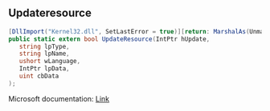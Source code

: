 ## Updateresource

```csharp
[DllImport("Kernel32.dll", SetLastError = true)][return: MarshalAs(UnmanagedType.Bool)]
public static extern bool UpdateResource(IntPtr hUpdate,
   string lpType,
   string lpName,
   ushort wLanguage,
   IntPtr lpData,
   uint cbData
);
```

Microsoft documentation: [Link](https://docs.microsoft.com/en-us/windows/win32/api/winbase/nf-winbase-updateresourcew)
